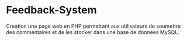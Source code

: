 # Feedback-System
Creation une page web en PHP permettant aux utilisateurs de soumettre des commentaires et de les stocker dans une base de données MySQL.
